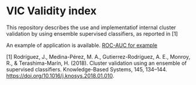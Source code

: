 # VIC Validity index 
This repository describes the use and implementatiof internal cluster validation by using ensemble supervised classifiers, as reported in [1]

An example of application is available.
[ROC-AUC for example](images/VIC_results.png)

[1] Rodríguez, J., Medina-Pérez, M. A., Gutierrez-Rodríguez, A. E., Monroy, R., & Terashima-Marín, H. (2018). Cluster validation using an ensemble of supervised classifiers. Knowledge-Based Systems, 145, 134–144. https://doi.org/10.1016/j.knosys.2018.01.010.